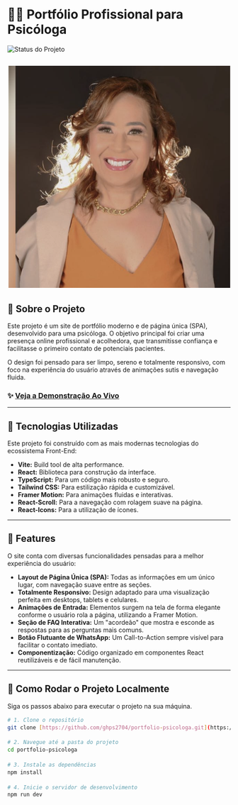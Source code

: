# 👩‍⚕️ Portfólio Profissional para Psicóloga

![Status do Projeto](https://img.shields.io/badge/status-concluído-brightgreen?style=for-the-badge)

![Prévia do Site](/public/adriana.png) 
---

## 📝 Sobre o Projeto

Este projeto é um site de portfólio moderno e de página única (SPA), desenvolvido para uma psicóloga. O objetivo principal foi criar uma presença online profissional e acolhedora, que transmitisse confiança e facilitasse o primeiro contato de potenciais pacientes.

O design foi pensado para ser limpo, sereno e totalmente responsivo, com foco na experiência do usuário através de animações sutis e navegação fluida.

### ✨ [Veja a Demonstração Ao Vivo](https://portfolio-adriana-gold.vercel.app/)

---

## 🚀 Tecnologias Utilizadas

Este projeto foi construído com as mais modernas tecnologias do ecossistema Front-End:

* **Vite:** Build tool de alta performance.
* **React:** Biblioteca para construção da interface.
* **TypeScript:** Para um código mais robusto e seguro.
* **Tailwind CSS:** Para estilização rápida e customizável.
* **Framer Motion:** Para animações fluidas e interativas.
* **React-Scroll:** Para a navegação com rolagem suave na página.
* **React-Icons:** Para a utilização de ícones.

---

## 🎯 Features

O site conta com diversas funcionalidades pensadas para a melhor experiência do usuário:

* **Layout de Página Única (SPA):** Todas as informações em um único lugar, com navegação suave entre as seções.
* **Totalmente Responsivo:** Design adaptado para uma visualização perfeita em desktops, tablets e celulares.
* **Animações de Entrada:** Elementos surgem na tela de forma elegante conforme o usuário rola a página, utilizando a Framer Motion.
* **Seção de FAQ Interativa:** Um "acordeão" que mostra e esconde as respostas para as perguntas mais comuns.
* **Botão Flutuante de WhatsApp:** Um Call-to-Action sempre visível para facilitar o contato imediato.
* **Componentização:** Código organizado em componentes React reutilizáveis e de fácil manutenção.

---

## 🏁 Como Rodar o Projeto Localmente

Siga os passos abaixo para executar o projeto na sua máquina.

```bash
# 1. Clone o repositório
git clone [https://github.com/ghps2704/portfolio-psicologa.git](https://github.com/ghps2704/portfolio-psicologa.git)

# 2. Navegue até a pasta do projeto
cd portfolio-psicologa

# 3. Instale as dependências
npm install

# 4. Inicie o servidor de desenvolvimento
npm run dev
